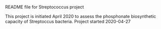 README file for Streptococcus project

This project is initiated April 2020 to assess the phosphonate biosynthetic capacity of Streptoccus bacteria.
Project started 2020-04-27
